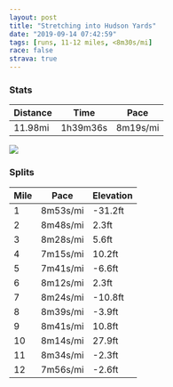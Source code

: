 ```yaml
---
layout: post
title: "Stretching into Hudson Yards"
date: "2019-09-14 07:42:59"
tags: [runs, 11-12 miles, <8m30s/mi]
race: false
strava: true
---
```


### Stats

| Distance | Time | Pace |
|----------|------|------|
|11.98mi|1h39m36s|8m19s/mi|

<img src='https://maps.googleapis.com/maps/api/staticmap?maptype=roadmap&path=enc:gzrwFdbqbM`@uAeCmBu@iBr@wAf@cCpAoCAyAOm@sB}CLoAZ]Fs@v@gBPmBdBcD@y@`@cAJ_Ax@mADiB\eAu@u@A[v@}A|Ao@|BY~AaArDiFvB_BbB]tDKxHx@rEtA|@_@`EJjIfA~IhBxCP~LpD|QzEj@f@jG~B~@lAdBIhC|AnBnBbAfBf@dBLpBL|Gi@^Cr@DbEZnFCvAVhFIp@_@RAdA[rBAbBLf@Ex@Jv@]rHNdBTRB^T^?hCb@xAM`ARdAUdADh@K|@TfCSfAH|A~@\r@hA`@bAT`CQxAp@j@|@rCd@PH\]lAxA]OdATfBjBbCJzCLx@t@`AxAhD`@Hz@vA@fCJr@K~BlBd@Xl@n@^v@fA\|Az@|AZvBr@p@ZAXZFl@Mt@Nn@h@X~@k@b@CRbBLDBvAM`AfADTR`AnBVbAXDhAfBp@jFAtBt@fAh@?FVItBsB~AgBd@JbAW`Au@bAaBv@_@f@mAFwA]gA\Yx@UvB@vBPr@D`AG|@i@l@ErAcC|Ek@tBwAb@s@Qs@_Bu@_@kBoBeAn@LEq@l@Yl@q@LgBMeFoAa@NkEuAoAAG[q@UWe@BcDy@o@mAOiDgDaAfESpBW\cAYwA{A{Ax@{AGWP_Fu@c@HcG]Io@HmCLEBuBt@{IaAo@oGs@}@Dy@ReBi@oAaA{Be@yCU{CFoAa@u@DmBMqBa@uAJ_De@oNq@oGQs~@}H{@OqGqBiCKeDm@s@NmCQoB]cD_AkCA{Eo@y@Ro@fAsAz@uFTeAGyG{BgKcCgC}Aa@CiCmB}GiEpAmGn@iBHgAf@u@Hk@Ic@H@hCcECe@VsA^Mh@s@PyAK{@F]OBCe@Du@p@Y@g@hAoClAqFBXv@sBRMJRKeAFmA^w@PgAdA_@b@g@n@yCb@a@Lg@\Ht@vAlABzBrB~C~ArBpBjE`BXd@fA\j@|@|Ax@hDxCX?bBkD\oBlBsDv@GdBf@pBv@fAoAx@Qp@gCPSTqBh@a@t@cBl@kGZa@fAa@Re@BO}@gAp@CGI\i@XKAi@~Ai@^Ln@q@j@ILm@j@WP[rAMNXf@LRGXe@h@CfAT^jAx@Jh@U~AsCvAv@`@OSGp@y@L_B~@mBRyAhB_EGy@fAoBpAsD&key=AIzaSyC1MId7bFpkLXNAaYhBSTb8jLyiSqzbDtM&size=800x800&markers=color:yellow|label:S|40.73396,-73.98451&markers=color:green|label:F|40.73434999999997,-73.98510000000007'>

### Splits

| Mile | Pace | Elevation |
|------|------|-----------|
|1|8m53s/mi|-31.2ft|
|2|8m48s/mi|2.3ft|
|3|8m28s/mi|5.6ft|
|4|7m15s/mi|10.2ft|
|5|7m41s/mi|-6.6ft|
|6|8m12s/mi|2.3ft|
|7|8m24s/mi|-10.8ft|
|8|8m39s/mi|-3.9ft|
|9|8m41s/mi|10.8ft|
|10|8m14s/mi|27.9ft|
|11|8m34s/mi|-2.3ft|
|12|7m56s/mi|-2.6ft|
